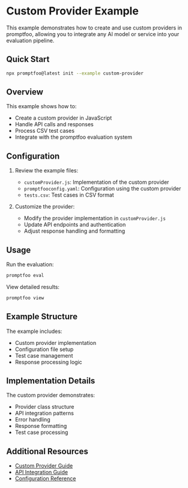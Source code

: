 # Custom Provider Example

This example demonstrates how to create and use custom providers in promptfoo, allowing you to integrate any AI model or service into your evaluation pipeline.

## Quick Start

```bash
npx promptfoo@latest init --example custom-provider
```

## Overview

This example shows how to:

- Create a custom provider in JavaScript
- Handle API calls and responses
- Process CSV test cases
- Integrate with the promptfoo evaluation system

## Configuration

1. Review the example files:

   - `customProvider.js`: Implementation of the custom provider
   - `promptfooconfig.yaml`: Configuration using the custom provider
   - `tests.csv`: Test cases in CSV format

2. Customize the provider:
   - Modify the provider implementation in `customProvider.js`
   - Update API endpoints and authentication
   - Adjust response handling and formatting

## Usage

Run the evaluation:

```bash
promptfoo eval
```

View detailed results:

```bash
promptfoo view
```

## Example Structure

The example includes:

- Custom provider implementation
- Configuration file setup
- Test case management
- Response processing logic

## Implementation Details

The custom provider demonstrates:

- Provider class structure
- API integration patterns
- Error handling
- Response formatting
- Test case processing

## Additional Resources

- [Custom Provider Guide](https://promptfoo.dev/docs/providers/custom)
- [API Integration Guide](https://promptfoo.dev/docs/providers/http)
- [Configuration Reference](https://promptfoo.dev/docs/configuration/)
